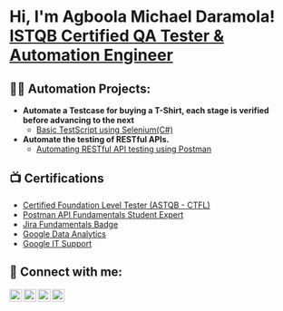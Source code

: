 <h1>Hi, I'm Agboola Michael Daramola! <br/><a href="https://www.linkedin.com/in/agboola-michael-daramola/">ISTQB Certified QA Tester & Automation Engineer </a>

<h2>👨‍💻 Automation Projects:</h2>

- <b>Automate a Testcase for buying a T-Shirt, each stage is verified before advancing to the next</b>
  - [Basic TestScript using Selenium(C#)](https://github.com/Mivics1/WebDriver-CSharp-Ecommerce/tree/master)    
- <b>Automate the testing of RESTful APIs. </b>
  - [Automating RESTful API testing using Postman](https://github.com/Mivics1/Testing-Restful-Booker/tree/Main)

<h2>📺 Certifications</h2>

- [Certified Foundation Level Tester (ASTQB - CTFL)](https://atsqa.org/certified-testers/profile/2fb82d18a86c48f396531e1d856b25d5)
- [Postman API Fundamentals Student Expert](https://api.badgr.io/public/assertions/ITJhaLxFTeiITc8GOiZHcg)
- [Jira Fundamentals Badge](https://university.atlassian.com/student/award/SooHzghnSTLBJqwiqPV57PzA)
- [Google Data Analytics](https://www.coursera.org/account/accomplishments/specialization/certificate/N6BPYRD8AUTP)
- [Google IT Support](https://www.coursera.org/account/accomplishments/specialization/certificate/7U9LVKMLB4D9)

<h2> 🤳 Connect with me:</h2>

[<img align="left" alt="JoshMadakor | Gmail" width="22px" src="https://cdn.jsdelivr.net/npm/simple-icons@3.13.0/icons/gmail.svg" />][gmail]
[<img align="left" alt="JoshMadakor | Twitter" width="22px" src="https://cdn.jsdelivr.net/npm/simple-icons@v3/icons/twitter.svg" />][twitter]
[<img align="left" alt="JoshMadakor | LinkedIn" width="22px" src="https://cdn.jsdelivr.net/npm/simple-icons@v3/icons/linkedin.svg" />][linkedin]
[<img align="left" alt="JoshMadakor | Whatsapp" width="22px" src="https://cdn.jsdelivr.net/npm/simple-icons@3.13.0/icons/whatsapp.svg" />][whatsapp]

[gmail]: mailto:agbooladaramola7@gmail.com
[linkedin]: https://www.linkedin.com/in/agboola-michael-daramola/
[twitter]: https://twitter.com/Michael_Mivics
[whatsapp]: https://api.whatsapp.com/send?phone=2349033083268&text=Hi%20Michael!%20I%27m%20interested%20in%20your%20QA%20services.%20Could%20we%20discuss%20further%20details%3F

<!--
**joshmadakor1/joshmadakor1** is a ✨ _special_ ✨ repository because its `README.md` (this file) appears on your GitHub profile.

Here are some ideas to get you started:

- 🔭 I’m currently working on ...
- 🌱 I’m currently learning ...
- 👯 I’m looking to collaborate on ...
- 🤔 I’m looking for help with ...
- 💬 Ask me about ...
- 📫 How to reach me: ...
- 😄 Pronouns: ...
- ⚡ Fun fact: ...
-->
